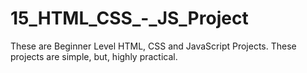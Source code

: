 # 15_HTML_CSS_-_JS_Project
These are Beginner Level HTML, CSS and JavaScript Projects. These projects are simple, but, highly practical.
